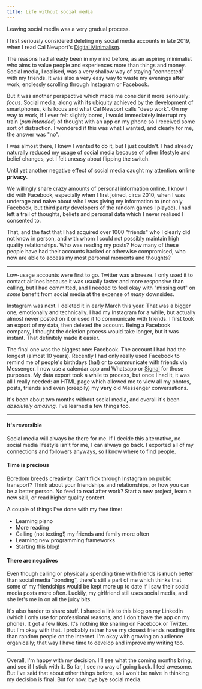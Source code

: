 ```yaml
---
title: Life without social media
---
```


Leaving social media was a very gradual process.

I first seriously considered deleting my social media accounts in late 2019, when I read Cal Newport's [Digital Minimalism](https://www.calnewport.com/books/digital-minimalism/).

The reasons had already been in my mind before, as an aspiring minimalist who aims to value people and experiences more than things and money. Social media, I realised, was a very shallow way of staying "connected" with my friends. It was also a very easy way to waste my evenings after work, endlessly scrolling through Instagram or Facebook.

But it was another perspective which made me consider it more seriously: _focus_. Social media, along with its ubiquity achieved by the development of smartphones, kills focus and what Cal Newport calls "deep work". On my way to work, if I ever felt slightly bored, I would immediately interrupt my train (_pun intended_) of thought with an app on my phone so I received some sort of distraction. I wondered if this was what I wanted, and clearly for me, the answer was "no".

I was almost there, I knew I wanted to do it, but I just couldn't. I had already naturally reduced my usage of social media because of other lifestyle and belief changes, yet I felt uneasy about flipping the switch.

Until yet another negative effect of social media caught my attention: **online privacy**.

We willingly share crazy amounts of personal information online. I know I did with Facebook, especially when I first joined, circa 2010, when I was underage and naive about who I was giving my information to (not only Facebook, but third party developers of the random games I played). I had left a trail of thoughts, beliefs and personal data which I never realised I consented to.

That, and the fact that I had acquired over 1000 "friends" who I clearly did not know in person, and with whom I could not possibly maintain high quality relationships. Who was reading my posts? How many of these people have had their accounts hacked or otherwise compromised, who now are able to access my most personal moments and thoughts?

---

Low-usage accounts were first to go. Twitter was a breeze. I only used it to contact airlines because it was usually faster and more responsive than calling, but I had committed, and I needed to feel okay with "missing out" on _some_ benefit from social media at the expense of _many_ downsides.

Instagram was next. I deleted it in early March this year. That was a bigger one, emotionally and technically. I had my Instagram for a while, but actually almost never posted on it or used it to communicate with friends. I first took an export of my data, then deleted the account. Being a Facebook company, I thought the deletion process would take longer, but it was instant. That definitely made it easier.

The final one was the biggest one: Facebook. The account I had had the longest (almost 10 years). Recently I had only really used Facebook to remind me of people's birthdays (ha!) or to communicate with friends via Messenger. I now use a calendar app and Whatsapp or [Signal](https://signal.org) for those purposes. My data export took a while to process, but once I had it, it was all I really needed: an HTML page which allowed me to view all my photos, posts, friends and even (creepily) my **very** old Messenger conversations.

It's been about two months without social media, and overall it's been _absolutely amazing_. I've learned a few things too.

---

#### It's reversible

Social media will always be there for me. If I decide this alternative, no social media lifestyle isn't for me, I can always go back. I exported all of my connections and followers anyways, so I know where to find people.

#### Time is precious

Boredom breeds creativity. Can't flick through Instagram on public transport? Think about your friendships and relationships, or how you can be a better person. No feed to read after work? Start a new project, learn a new skill, or read higher quality content.

A couple of things I've done with my free time:

* Learning piano
* More reading
* Calling (not texting!) my friends and family more often
* Learning new programming frameworks
* Starting this blog!

#### There are negatives

Even though calling or physically spending time with friends is **much** better than social media "bonding", there's still a part of me which thinks that some of my friendships would be kept more up to date if I saw their social media posts more often. Luckily, my girlfriend still uses social media, and she let's me in on all the juicy bits.

It's also harder to share stuff. I shared a link to this blog on my LinkedIn (which I only use for professional reasons, and I don't have the app on my phone). It got a few likes. It's nothing like sharing on Facebook or Twitter. But I'm okay with that. I probably rather have my closest friends reading this than random people on the internet. I'm okay with growing an audience organically; that way I have time to develop and improve my writing too.

---

Overall, I'm happy with my decision. I'll see what the coming months bring, and see if I stick with it. So far, I see no way of going back. I feel awesome. But I've said that about other things before, so I won't be naive in thinking my decision is final. But for now, bye bye social media.

